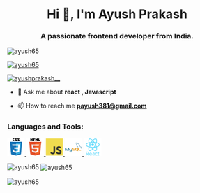 <h1 align="center">Hi 👋, I'm Ayush Prakash</h1>
<h3 align="center">A passionate frontend developer from India.</h3>

<p align="left"> <img src="https://komarev.com/ghpvc/?username=ayush65&label=Profile%20views&color=0e75b6&style=flat" alt="ayush65" /> </p>

<p align="left"> <a href="https://github.com/ryo-ma/github-profile-trophy"><img src="https://github-profile-trophy.vercel.app/?username=ayush65" alt="ayush65" /></a> </p>

<p align="left"> <a href="https://twitter.com/ayushprakash__" target="blank"><img src="https://img.shields.io/twitter/follow/ayushprakash__?logo=twitter&style=for-the-badge" alt="ayushprakash__" /></a> </p>

- 💬 Ask me about **react , Javascript**

- 📫 How to reach me **payush381@gmail.com**



<h3 align="left">Languages and Tools:</h3>
<p align="left"> <a href="https://www.w3schools.com/css/" target="_blank" rel="noreferrer"> <img src="https://raw.githubusercontent.com/devicons/devicon/master/icons/css3/css3-original-wordmark.svg" alt="css3" width="40" height="40"/> </a> <a href="https://www.w3.org/html/" target="_blank" rel="noreferrer"> <img src="https://raw.githubusercontent.com/devicons/devicon/master/icons/html5/html5-original-wordmark.svg" alt="html5" width="40" height="40"/> </a> <a href="https://developer.mozilla.org/en-US/docs/Web/JavaScript" target="_blank" rel="noreferrer"> <img src="https://raw.githubusercontent.com/devicons/devicon/master/icons/javascript/javascript-original.svg" alt="javascript" width="40" height="40"/> </a> <a href="https://www.mysql.com/" target="_blank" rel="noreferrer"> <img src="https://raw.githubusercontent.com/devicons/devicon/master/icons/mysql/mysql-original-wordmark.svg" alt="mysql" width="40" height="40"/> </a> <a href="https://reactjs.org/" target="_blank" rel="noreferrer"> <img src="https://raw.githubusercontent.com/devicons/devicon/master/icons/react/react-original-wordmark.svg" alt="react" width="40" height="40"/> </a> </p>

<p><img align="left" src="https://github-readme-stats.vercel.app/api/top-langs?username=ayush65&show_icons=true&locale=en&layout=compact" alt="ayush65" /></p>

<p>&nbsp;<img align="center" src="https://github-readme-stats.vercel.app/api?username=ayush65&show_icons=true&locale=en" alt="ayush65" /></p>

<p><img align="center" src="https://github-readme-streak-stats.herokuapp.com/?user=ayush65&" alt="ayush65" /></p>
